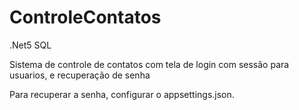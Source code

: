# ControleContatos

.Net5 
SQL 

Sistema de controle de contatos com tela de login com sessão para usuarios, e recuperação de senha

Para recuperar a senha, configurar o appsettings.json.
